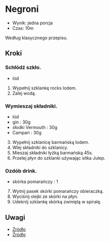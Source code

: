 # Negroni

- Wynik: jedna porcja
- Czas: 10m

Według klasycznego przepisu.

## Kroki

### Schłódź szkło.

- lód

1. Wypełnij szklankę rocks lodem.
2. Zalej wodą.

### Wymieszaj składniki.

- lód
- gin : 30g
- słodki Vermouth : 30g
- Campari : 30g

3. Wypełnij szklanicę barmańską lodem.
4. Wlej składniki do szklanicy.
5. Mieszaj składniki łyżką barmańską 45s.
6. Przelej płyn do szklanki używając sitka Julep.

### Ozdób drink.

- skórka pomarańczy : 1

7. Wytnij pasek skórki pomarańczy obieraczką.
8. Wyciśnij olejki ze skórki na płyn.
9. Udekrój szklankę skórką zwiniętą w spiralę.

## Uwagi

- [Źródło](https://www.liquor.com/recipes/negroni/)
- [Źródło](https://en.wikipedia.org/wiki/Negroni)
